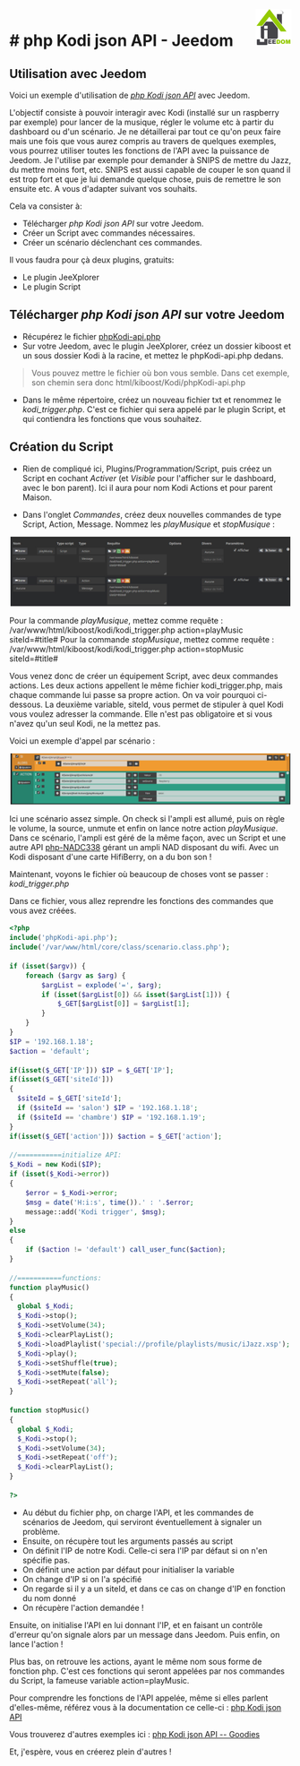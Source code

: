 
<img align="right" src="Assets/logoJeedom.png" width="64">

# # php Kodi json API - Jeedom

## Utilisation avec Jeedom


Voici un exemple d'utilisation de *[php Kodi json API](https://github.com/KiboOst/php-Kodi-jsonAPI)* avec Jeedom.

L'objectif consiste à pouvoir interagir avec Kodi (installé sur un raspberry par exemple) pour lancer de la musique, régler le volume etc à partir du dashboard ou d'un scénario.
Je ne détaillerai par tout ce qu'on peux faire mais une fois que vous aurez compris au travers de quelques exemples, vous pourrez utiliser toutes les fonctions de l'API avec la puissance de Jeedom. Je l'utilise par exemple pour demander à SNIPS de mettre du Jazz, du mettre moins fort, etc. SNIPS est aussi capable de couper le son quand il est trop fort et que je lui demande quelque chose, puis de remettre le son ensuite etc. A vous d'adapter suivant vos souhaits.

Cela va consister à:
- Télécharger *php Kodi json API* sur votre Jeedom.
- Créer un Script avec commandes nécessaires.
- Créer un scénario déclenchant ces commandes.

Il vous faudra pour çà deux plugins, gratuits:
- Le plugin JeeXplorer
- Le plugin Script

## Télécharger *php Kodi json API* sur votre Jeedom

- Récupérez le fichier [phpKodi-api.php](https://github.com/KiboOst/php-Kodi-jsonAPI/blob/master/class/phpKodi-api.php "phpKodi-api.php")
- Sur votre Jeedom, avec le plugin JeeXplorer, créez un dossier kiboost et un sous dossier Kodi à la racine, et mettez le phpKodi-api.php dedans.

> Vous pouvez mettre le fichier où bon vous semble. Dans cet exemple, son chemin sera donc html/kiboost/Kodi/phpKodi-api.php

- Dans le même répertoire, créez un nouveau fichier txt et renommez le *kodi_trigger.php*. C'est ce fichier qui sera appelé par le plugin Script, et qui contiendra les fonctions que vous souhaitez.

## Création du Script

- Rien de compliqué ici, Plugins/Programmation/Script, puis créez un Script en cochant *Activer* (et *Visible* pour l'afficher sur le dashboard, avec le bon parent). Ici il aura pour nom Kodi Actions et pour parent Maison.

- Dans l'onglet *Commandes*, créez deux nouvelles commandes de type Script, Action, Message. Nommez les *playMusique* et *stopMusique* :


<p align="center"><img src="Assets/script_cmds1.jpg" width="500"></p>

Pour la commande *playMusique*, mettez comme requête : /var/www/html/kiboost/kodi/kodi_trigger.php action=playMusic siteId=#title#
Pour la commande *stopMusique*, mettez comme requête : /var/www/html/kiboost/kodi/kodi_trigger.php action=stopMusic siteId=#title#

Vous venez donc de créer un équipement Script, avec deux commandes actions. Les deux actions appellent le même fichier kodi_trigger.php, mais chaque commande lui passe sa propre action. On va voir pourquoi ci-dessous. La deuxième variable, siteId, vous permet de stipuler à quel Kodi vous voulez adresser la commande. Elle n'est pas obligatoire et si vous n'avez qu'un seul Kodi, ne la mettez pas.

Voici un exemple d'appel par scénario :

<p align="center"><img src="Assets/scenario1.jpg" width="500"></p>

Ici une scénario assez simple. On check si l'ampli est allumé, puis on règle le volume, la source, unmute et enfin on lance notre action *playMusique*.
Dans ce scénario, l'ampli est géré de la même façon, avec un Script et une autre API [php-NADC338](https://github.com/KiboOst/php-NADC338) gérant un ampli NAD disposant du wifi. Avec un Kodi disposant d'une carte HifiBerry, on a du bon son !

Maintenant, voyons le fichier où beaucoup de choses vont se passer : *kodi_trigger.php*

Dans ce fichier, vous allez reprendre les fonctions des commandes que vous avez créées.

```php
<?php
include('phpKodi-api.php');
include('/var/www/html/core/class/scenario.class.php');

if (isset($argv)) {
	foreach ($argv as $arg) {
		$argList = explode('=', $arg);
		if (isset($argList[0]) && isset($argList[1])) {
			$_GET[$argList[0]] = $argList[1];
		}
	}
}
$IP = '192.168.1.18';
$action = 'default';

if(isset($_GET['IP'])) $IP = $_GET['IP'];
if(isset($_GET['siteId']))
{
  $siteId = $_GET['siteId'];
  if ($siteId == 'salon') $IP = '192.168.1.18';
  if ($siteId == 'chambre') $IP = '192.168.1.19';
}
if(isset($_GET['action'])) $action = $_GET['action'];

//===========initialize API:
$_Kodi = new Kodi($IP);
if (isset($_Kodi->error))
{
    $error = $_Kodi->error;
  	$msg = date('H:i:s', time()).' : '.$error;
  	message::add('Kodi trigger', $msg);
}
else
{
    if ($action != 'default') call_user_func($action);
}

//===========functions:
function playMusic()
{
  global $_Kodi;
  $_Kodi->stop();
  $_Kodi->setVolume(34);
  $_Kodi->clearPlayList();
  $_Kodi->loadPlaylist('special://profile/playlists/music/iJazz.xsp');
  $_Kodi->play();
  $_Kodi->setShuffle(true);
  $_Kodi->setMute(false);
  $_Kodi->setRepeat('all');
}

function stopMusic()
{
  global $_Kodi;
  $_Kodi->stop();
  $_Kodi->setVolume(34);
  $_Kodi->setRepeat('off');
  $_Kodi->clearPlayList();
}

?>
```
- Au début du fichier php, on charge l'API, et les commandes de scénarios de Jeedom, qui serviront éventuellement à signaler un problème.
- Ensuite, on récupère tout les arguments passés au script
- On définit l'IP de notre Kodi. Celle-ci sera l'IP par défaut si on n'en spécifie pas.
- On définit une action par défaut pour initialiser la variable
- On change d'IP si on l'a spécifié
- On regarde si il y a un siteId, et dans ce cas on change d'IP en fonction du nom donné
- On récupère l'action demandée !

Ensuite, on initialise l'API en lui donnant l'IP, et en faisant un contrôle d'erreur qu'on signale alors par un message dans Jeedom. Puis enfin, on lance l'action !

Plus bas, on retrouve les actions, ayant le même nom sous forme de fonction php. C'est ces fonctions qui seront appelées par nos commandes du Script, la fameuse variable action=playMusic.

Pour comprendre les fonctions de l'API appelée, même si elles parlent d'elles-même, référez vous à la documentation ce celle-ci : [php Kodi json API](https://github.com/KiboOst/php-Kodi-jsonAPI)

Vous trouverez d'autres exemples ici : [php Kodi json API -- Goodies](https://github.com/KiboOst/php-Kodi-jsonAPI/blob/master/Goodies.md)

Et, j'espère, vous en créerez plein d'autres !
